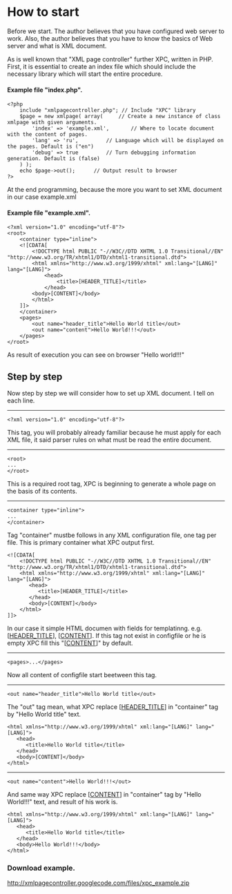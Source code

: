 # How to start #

Before we start. The author believes that you have configured web server to work. Also, the author believes that you have to know the basics of Web server and what is XML document.

As is well known that "XML page controller" further XPC, written in PHP. First, it is essential to create an index file which should include the necessary library which will start the entire procedure.

#### Example file "index.php". ####
```
<?php
	include "xmlpagecontroller.php"; // Include "XPC" library
	$page = new xmlpage( array(		// Create a new instance of class xmlpage with given arguments.
		'index' => 'example.xml',		// Where to locate document with the content of pages.
		'lang' => 'ru',			// Language which will be displayed on the pages. Default is ("en")
		'debug' => true			// Turn debugging information generation. Default is (false)
	) );
	echo $page->out();		// Output result to browser
?>
```


At the end programming, because the more you want to set XML document in our case example.xml


#### Example file "example.xml". ####
```
<?xml version="1.0" encoding="utf-8"?>
<root>
	<container type="inline">
	<![CDATA[
	    <!DOCTYPE html PUBLIC "-//W3C//DTD XHTML 1.0 Transitional//EN" "http://www.w3.org/TR/xhtml1/DTD/xhtml1-transitional.dtd">
	    <html xmlns="http://www.w3.org/1999/xhtml" xml:lang="[LANG]" lang="[LANG]">
	        <head>
	            <title>[HEADER_TITLE]</title>
            </head>
	    <body>[CONTENT]</body>
	    </html>
	]]>
	</container>
	<pages>
		<out name="header_title">Hello World title</out>
		<out name="content">Hello World!!!</out>
	</pages>
</root>
```

As result of execution you can see on browser "Hello world!!!"

## Step by step ##
Now step by step we will consider how to set up XML document. I tell on each line.

---

```
<?xml version="1.0" encoding="utf-8"?>
```
This tag, you will probably already familiar because he must apply for each XML file, it said parser rules on what must be read the entire document.

---

```
<root>
...
</root>	
```
This is a required root tag, XPC is beginning to generate a whole page on the basis of its contents.

---

```
<container type="inline">
...
</container>
```
Tag "container" mustbe follows in any XML configuration file, one tag per file. This is primary container what XPC output first.
```
<![CDATA[
    <!DOCTYPE html PUBLIC "-//W3C//DTD XHTML 1.0 Transitional//EN" "http://www.w3.org/TR/xhtml1/DTD/xhtml1-transitional.dtd">
    <html xmlns="http://www.w3.org/1999/xhtml" xml:lang="[LANG]" lang="[LANG]">
       <head>
          <title>[HEADER_TITLE]</title>
       </head>
       <body>[CONTENT]</body>
    </html>
]]>
```
In our case it simple HTML documen with fields for templatinng. e.g. [[HEADER\_TITLE](HEADER_TITLE.md)], [[CONTENT](CONTENT.md)]. If this tag not exist in configfile or he is empty XPC fill this "[[CONTENT](CONTENT.md)]" by default.

---

```
<pages>...</pages>
```
Now all content of configfile start beetween this tag.

---

```
<out name="header_title">Hello World title</out>
```
The "out" tag mean, what XPC replace [[HEADER\_TITLE](HEADER_TITLE.md)] in "container" tag by "Hello World title" text.
```
<html xmlns="http://www.w3.org/1999/xhtml" xml:lang="[LANG]" lang="[LANG]">
   <head>
      <title>Hello World title</title>
   </head>
   <body>[CONTENT]</body>
</html>
```

---

```
<out name="content">Hello World!!!</out>
```
And same way XPC replace [[CONTENT](CONTENT.md)] in "container" tag by "Hello World!!!" text, and result of his work is.
```
<html xmlns="http://www.w3.org/1999/xhtml" xml:lang="[LANG]" lang="[LANG]">
   <head>
      <title>Hello World title</title>
   </head>
   <body>Hello World!!!</body>
</html>
```
### Download example. ###
http://xmlpagecontroller.googlecode.com/files/xpc_example.zip